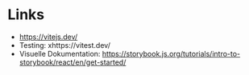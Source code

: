 # Links
- https://vitejs.dev/
- Testing: xhttps://vitest.dev/
- Visuelle Dokumentation: https://storybook.js.org/tutorials/intro-to-storybook/react/en/get-started/